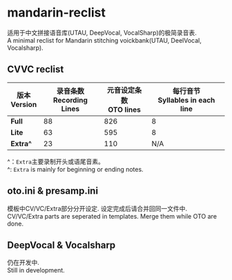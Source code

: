 # mandarin-reclist

适用于中文拼接语音库(UTAU, DeepVocal, VocalSharp)的极简录音表.  
A minimal reclist for Mandarin stitching voickbank(UTAU, DeelVocal, Vocalsharp).

## CVVC reclist

| 版本<br/>Version | 录音条数<br/>Recording Lines | 元音设定条数<br/>OTO lines | 每行音节<br/>Syllables in each line |
| -------------------- | -------------------------------- | ------------------------------ | --------------------------------------- |
| **Full** | 88 | 826 | 8 |
| **Lite** | 63 | 595 | 8 |
| **Extra^** | 23 | 110 | N/A |

^：`Extra`主要录制开头或语尾音素。  
^: `Extra` is mainly for beginning or ending notes.

## oto.ini & presamp.ini

模板中CV/VC/Extra部分分开设定. 设定完成后请合并回同一文件中.  
CV/VC/Extra parts are seperated in templates. Merge them while OTO are done.

## DeepVocal & Vocalsharp

仍在开发中.  
Still in development.
